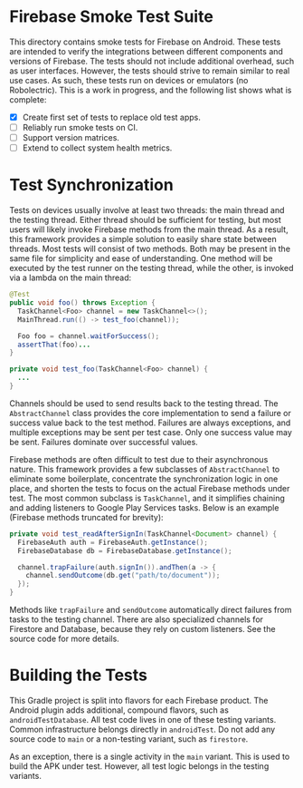# Firebase Smoke Test Suite

This directory contains smoke tests for Firebase on Android. These tests are
intended to verify the integrations between different components and versions of
Firebase. The tests should not include additional overhead, such as user
interfaces. However, the tests should strive to remain similar to real use
cases. As such, these tests run on devices or emulators (no Robolectric). This
is a work in progress, and the following list shows what is complete:

- [x] Create first set of tests to replace old test apps.
- [ ] Reliably run smoke tests on CI.
- [ ] Support version matrices.
- [ ] Extend to collect system health metrics.

# Test Synchronization

Tests on devices usually involve at least two threads: the main thread and the
testing thread. Either thread should be sufficient for testing, but most users
will likely invoke Firebase methods from the main thread. As a result, this
framework provides a simple solution to easily share state between threads. Most
tests will consist of two methods. Both may be present in the same file for
simplicity and ease of understanding. One method will be executed by the test
runner on the testing thread, while the other, is invoked via a lambda on the
main thread:

```java
@Test
public void foo() throws Exception {
  TaskChannel<Foo> channel = new TaskChannel<>();
  MainThread.run(() -> test_foo(channel));

  Foo foo = channel.waitForSuccess();
  assertThat(foo)...
}

private void test_foo(TaskChannel<Foo> channel) {
  ...
}
```

Channels should be used to send results back to the testing thread. The
`AbstractChannel` class provides the core implementation to send a failure or
success value back to the test method. Failures are always exceptions, and
multiple exceptions may be sent per test case. Only one success value may be
sent. Failures dominate over successful values.

Firebase methods are often difficult to test due to their asynchronous nature.
This framework provides a few subclasses of `AbstractChannel` to eliminate some
boilerplate, concentrate the synchronization logic in one place, and shorten the
tests to focus on the actual Firebase methods under test. The most common
subclass is `TaskChannel`, and it simplifies chaining and adding listeners to
Google Play Services tasks. Below is an example (Firebase methods truncated for
brevity):

```java
private void test_readAfterSignIn(TaskChannel<Document> channel) {
  FirebaseAuth auth = FirebaseAuth.getInstance();
  FirebaseDatabase db = FirebaseDatabase.getInstance();

  channel.trapFailure(auth.signIn()).andThen(a -> {
    channel.sendOutcome(db.get("path/to/document"));
  });
}
```

Methods like `trapFailure` and `sendOutcome` automatically direct failures from
tasks to the testing channel. There are also specialized channels for Firestore
and Database, because they rely on custom listeners. See the source code for
more details.

# Building the Tests

This Gradle project is split into flavors for each Firebase product. The Android
plugin adds additional, compound flavors, such as `androidTestDatabase`. All
test code lives in one of these testing variants. Common infrastructure belongs
directly in `androidTest`. Do not add any source code to `main` or a non-testing
variant, such as `firestore`.

As an exception, there is a single activity in the `main` variant. This is used
to build the APK under test. However, all test logic belongs in the testing
variants.
